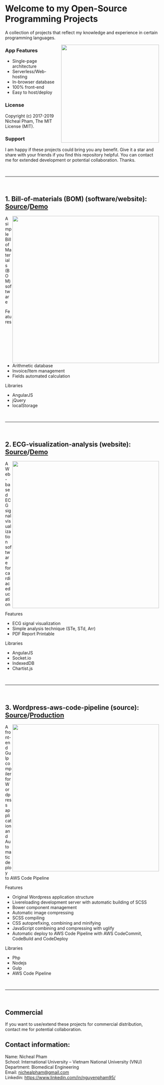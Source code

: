 # Welcome to my Open-Source Programming Projects
<p> A collection of projects that reflect my knowledge and experience in certain programming languages.</p>
<img align="right" src="https://thedistance.co.uk/wp-content/uploads/2016/04/Open-Source-Software-.jpg" hspace="0" vspace="0" width="320">

### App Features
* Single-page architecture
* Serverless/Web-hosting
* In-browser database
* 100% front-end
* Easy to host/deploy

### License
Copyright (c) 2017-2019 Nicheal Pham, The MIT License (MIT).

### Support
I am happy if these projects could bring you any benefit. Give it a star and share with your friends if you find this repository helpful. You can contact me for extended development or potential collaboration. Thanks.

<br/>

---

<br/>

## 1. Bill-of-materials (BOM) (software/website): [Source](https://github.com/nichealpham/Open-Source-Projects/blob/master/Bill-of-materials)/[Demo](https://nichealpham.github.io/Open-Source-Projects/Bill-of-materials)

<img align="right" src="https://github.com/nichealpham/Open-Source-Projects/blob/master/Bill-of-materials/captures/1.png" vspace="0" width="480">

A simple Bill of Materials (BOM) software

Features

* Arithmetic database
* Invoice/Item management
* Fields automated calculation

Libraries

* AngularJS
* jQuery
* localStorage

<br/>

---

<br/>

## 2. ECG-visualization-analysis (website): [Source](https://github.com/nichealpham/Open-Source-Projects/blob/master/Ecg-visualization-analysis)/[Demo](https://nichealpham.github.io/Open-Source-Projects/Ecg-visualization-analysis)

<img align="right" src="https://github.com/nichealpham/Open-Source-Projects/blob/master/Ecg-visualization-analysis/images/signal.PNG" vspace="0" width="480">

A Web-based ECG signal visualization software for cardiac education

Features

* ECG signal visualization
* Simple analysis technique (STe, STd, Arr)
* PDF Report Printable

Libraries

* AngularJS
* Socket.io
* IndexedDB
* Chartist.js

<br/>

---

<br/>

## 3. Wordpress-aws-code-pipeline (source): [Source](https://github.com/nichealpham/Open-Source-Projects/blob/master/Wordpress-aws-code-pipeline)/[Production](http://fj.nativesdev.com.au)

<img align="right" src="https://github.com/nichealpham/Open-Source-Projects/blob/master/Wordpress-aws-code-pipeline/webpackage/app-structure.png" vspace="0" width="480">

A front-end Gulp compiler for Wordpress application and Automatic deploy to AWS Code Pipeline

Features

* Original Wordpress application structure
* Livereloading development server with automatic building of SCSS
* Bower component management
* Automatic image compressing
* SCSS compiling
* CSS autoprefixing, combining and minifying
* JavaScript combining and compressing with uglify
* Automatic deploy to AWS Code Pipeline with AWS CodeCommit, CodeBuild and CodeDeploy

Libraries

* Php
* Nodejs
* Gulp
* AWS Code Pipeline

<br/>

---

<br/>

## Commercial
If you want to use/extend these projects for commercial distribution, contact me for potential collaboration.

## Contact information:
Name:  Nicheal Pham<br/>
School:  International University – Vietnam National University (VNU)<br/>
Department:  Biomedical Engineering<br/>
Email: nichealpham@gmail.com<br/>
Linkedin: https://www.linkedin.com/in/nguyenpham95/<br/>
